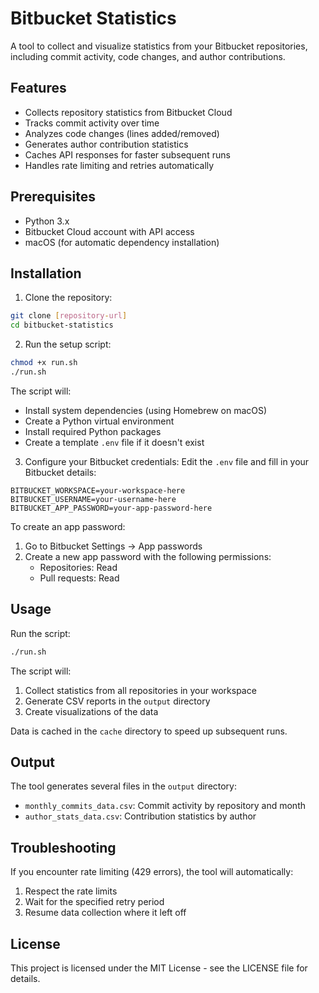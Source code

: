 # Bitbucket Statistics

A tool to collect and visualize statistics from your Bitbucket repositories, including commit activity, code changes, and author contributions.

## Features

- Collects repository statistics from Bitbucket Cloud
- Tracks commit activity over time
- Analyzes code changes (lines added/removed)
- Generates author contribution statistics
- Caches API responses for faster subsequent runs
- Handles rate limiting and retries automatically

## Prerequisites

- Python 3.x
- Bitbucket Cloud account with API access
- macOS (for automatic dependency installation)

## Installation

1. Clone the repository:
```bash
git clone [repository-url]
cd bitbucket-statistics
```

2. Run the setup script:
```bash
chmod +x run.sh
./run.sh
```

The script will:
- Install system dependencies (using Homebrew on macOS)
- Create a Python virtual environment
- Install required Python packages
- Create a template `.env` file if it doesn't exist

3. Configure your Bitbucket credentials:
Edit the `.env` file and fill in your Bitbucket details:
```
BITBUCKET_WORKSPACE=your-workspace-here
BITBUCKET_USERNAME=your-username-here
BITBUCKET_APP_PASSWORD=your-app-password-here
```

To create an app password:
1. Go to Bitbucket Settings → App passwords
2. Create a new app password with the following permissions:
   - Repositories: Read
   - Pull requests: Read

## Usage

Run the script:
```bash
./run.sh
```

The script will:
1. Collect statistics from all repositories in your workspace
2. Generate CSV reports in the `output` directory
3. Create visualizations of the data

Data is cached in the `cache` directory to speed up subsequent runs.

## Output

The tool generates several files in the `output` directory:
- `monthly_commits_data.csv`: Commit activity by repository and month
- `author_stats_data.csv`: Contribution statistics by author

## Troubleshooting

If you encounter rate limiting (429 errors), the tool will automatically:
1. Respect the rate limits
2. Wait for the specified retry period
3. Resume data collection where it left off

## License

This project is licensed under the MIT License - see the LICENSE file for details.
